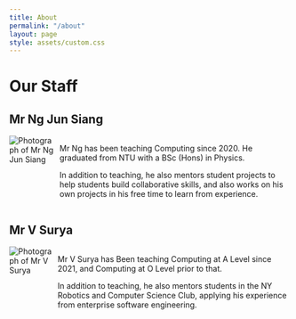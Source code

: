 ```yaml
---
title: About
permalink: "/about"
layout: page
style: assets/custom.css
---
```


# Our Staff

## Mr Ng Jun Siang

<div style="display: flex;">
    <img src="/images/NYJC_NgJunSiang.jpg" alt="Photograph of Mr Ng Jun Siang" style="max-width: 200px; margin-right: 10px;">
    <div>
        <p>Mr Ng has been teaching Computing since 2020. He graduated from NTU with a BSc (Hons) in Physics.</p>
        <p>In addition to teaching, he also mentors student projects to help students build collaborative skills, and also works on his own projects in his free time to learn from experience.</p>
    </div>
</div>

## Mr V Surya

<div style="display: flex;">
    <img src="/images/NYJC_VSurya.jpg" alt="Photograph of Mr V Surya" style="max-width: 200px; margin-right: 10px;">
    <div>
        <p>Mr V Surya has Been teaching Computing at A Level since 2021, and Computing at O Level prior to that.</p>
        <p>In addition to teaching, he also mentors students in the NY Robotics and Computer Science Club, applying his experience from enterprise software engineering.</p>
    </div>
</div>
